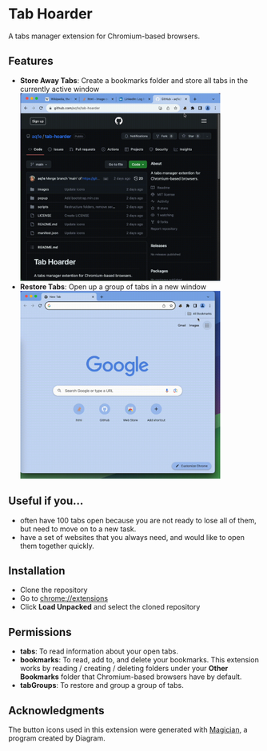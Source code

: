 # Tab Hoarder

A tabs manager extension for Chromium-based browsers.

## Features

- **Store Away Tabs**: Create a bookmarks folder and store all tabs in the currently active window  
  <img src="./demo/create-group.gif" width=400>
- **Restore Tabs**: Open up a group of tabs in a new window  
  <img src="./demo/restore-delete.gif" width=400>

## Useful if you...

- often have 100 tabs open because you are not ready to lose all of them, but need to move on to a new task.
- have a set of websites that you always need, and would like to open them together quickly.

## Installation

- Clone the repository
- Go to <chrome://extensions>
- Click **Load Unpacked** and select the cloned repository

## Permissions

- **tabs**: To read information about your open tabs.
- **bookmarks**: To read, add to, and delete your bookmarks. This extension works by reading / creating / deleting folders under your **Other Bookmarks** folder that Chromium-based browsers have by default.
- **tabGroups**: To restore and group a group of tabs.

## Acknowledgments

The button icons used in this extension were generated with [Magician](https://magician.design/), a program created by Diagram.
